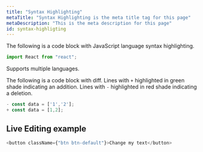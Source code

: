 ```yaml
---
title: "Syntax Highlighting"
metaTitle: "Syntax Highlighting is the meta title tag for this page"
metaDescription: "This is the meta description for this page"
id: syntax-highligting
---
```


The following is a code block with JavaScript language syntax highlighting.

```javascript
import React from "react";
```

Supports multiple languages.

The following is a code block with diff. Lines with `+` highlighted in green shade indicating an addition. Lines with `-` highlighted in red shade indicating a deletion.

```javascript
- const data = ['1','2'];
+ const data = [1,2];
```

## Live Editing example

```javascript react-live=true
<button className={"btn btn-default"}>Change my text</button>
```
